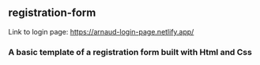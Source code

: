 ## registration-form
Link to login page: https://arnaud-login-page.netlify.app/
### A basic template of a registration form built with Html and Css
